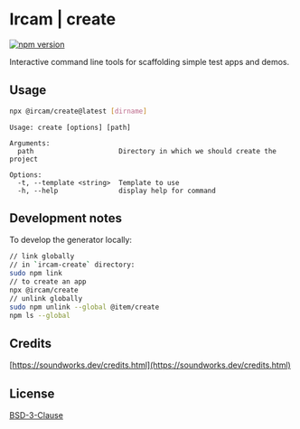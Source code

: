 # Ircam | create

[![npm version](https://badge.fury.io/js/@ircam%2Fcreate.svg)](https://badge.fury.io/js/@ircam%2Fcreate)

Interactive command line tools for scaffolding simple test apps and demos.

## Usage

```sh
npx @ircam/create@latest [dirname]
```

```
Usage: create [options] [path]

Arguments:
  path                     Directory in which we should create the project

Options:
  -t, --template <string>  Template to use
  -h, --help               display help for command
```

## Development notes

To develop the generator locally:

```sh
// link globally
// in `ircam-create` directory:
sudo npm link
// to create an app
npx @ircam/create
// unlink globally
sudo npm unlink --global @item/create
npm ls --global
```

## Credits

[https://soundworks.dev/credits.html](https://soundworks.dev/credits.html)

## License

[BSD-3-Clause](./LICENSE)
